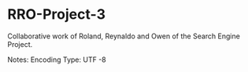 # RRO-Project-3
Collaborative work of Roland, Reynaldo and Owen of the Search Engine Project.


Notes:
Encoding Type: UTF -8
